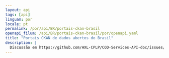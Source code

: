 ```yaml
---
layout: api
tags: [api]
linguam: por
locale: pt
permalink: /por/api/BR/portais-ckan-brasil
openapi_filum: /api/BR/portais-ckan-brasil/por/openapi.yaml
title: "Portais CKAN de dados abertos do Brasil"
description: |
  Discussão em https://github.com/HXL-CPLP/COD-Services-API-doc/issues/4
---
```

